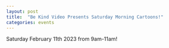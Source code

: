 ```yaml
---
layout: post
title:  "Be Kind Video Presents Saturday Morning Cartoons!"
categories: events
---
```

Saturday February 11th 2023 from 9am-11am!
